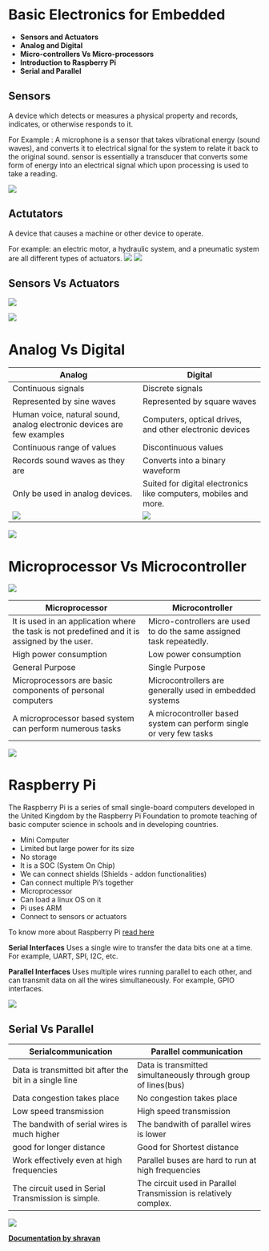 # **Basic Electronics for Embedded**

* **Sensors and Actuators**
* **Analog and Digital**
* **Micro-controllers Vs Micro-processors**
* **Introduction to Raspberry Pi**
* **Serial and Parallel**

## **Sensors**
A device which detects or measures a physical property and records, indicates, or otherwise responds to it.

For Example : A microphone is a sensor that takes vibrational energy (sound waves), and converts it to electrical signal for the system to relate it back to the original sound.
sensor is essentially a transducer that converts some form of energy into an electrical signal which upon processing is used to take a reading.

![](https://circuitdigest.com/sites/default/files/projectimage_tut/Basic-Sensors.jpg)

## **Actutators**
A device that causes a machine or other device to operate.

For example: an electric motor, a hydraulic system, and a pneumatic system are all different types of actuators.
![](https://qphs.fs.quoracdn.net/main-qimg-915195d635b850b1d45a42967ffafffc)
![](https://image1.slideserve.com/2043207/types-of-actuators-l.jpg)
## **Sensors Vs Actuators**
![](https://www.avsystem.com/media/top_sensor_types_used_in_iot-02.png)

![](https://microcontrollerslab.com/wp-content/uploads/2019/02/Difference-between-sensors-and-actuators.gif)

# **Analog Vs Digital**



| Analog | Digital |
| ------ | ------ |
| Continuous signals | Discrete signals |
| Represented by sine waves |Represented by square waves  |
| Human voice, natural sound, analog electronic devices are few examples | Computers, optical drives, and other electronic devices |
| Continuous range of values | Discontinuous values |
| Records sound waves as they are | Converts into a binary waveform |
| Only be used in analog devices. | Suited for digital electronics like computers, mobiles and more. |
| ![](https://www.ictlounge.com/Images/analogue_devices.gif) | ![](https://www.ictlounge.com/Images/digital_devices.gif) |

![](https://techdifferences.com/wp-content/uploads/2016/08/Analog-Signal-Vs-digital-Signal.jpg) 

# **Microprocessor Vs Microcontroller**
![](https://components101.com/sites/default/files/components/Difference-between-Microprocessor-and-Microcontroller.jpg)

| Microprocessor | Microcontroller |
| ------ | ------ |
| It is used in an application where the task is not predefined and it is assigned by the user. | Micro-controllers are used to do the same assigned task repeatedly. |
| High power consumption | Low power consumption |
| General Purpose | Single Purpose |
| Microprocessors are basic components of personal computers | Microcontrollers are generally used in embedded systems |
| A microprocessor based system can perform numerous tasks | A microcontroller based system can perform single or very few tasks |


![](https://rh6stzxdcl1wf9gj1fkj14uc-wpengine.netdna-ssl.com/wp-content/uploads/2017/10/Fig-1-MicrocontrollerMicroprocesser-300x167-1.png)

# **Raspberry Pi**
The Raspberry Pi is a series of small single-board computers developed in the United Kingdom by the Raspberry Pi Foundation to promote teaching of basic computer science in schools and in developing countries. 

* Mini Computer
* Limited but large power for its size
* No storage
* It is a SOC (System On Chip)
* We can connect shields (Shields - addon functionalities)
* Can connect multiple Pi’s together
* Microprocessor
* Can load a linux OS on it
* Pi uses ARM
* Connect to sensors or actuators

To know more about Raspberry Pi  [read here](https://www.raspberrypi.org/)


**Serial Interfaces**
Uses a single wire to transfer the data bits one at a time.
For example, UART, SPI, I2C, etc.

**Parallel Interfaces**
Uses multiple wires running parallel to each other, and can transmit data on all the wires simultaneously.
For example, GPIO interfaces.

![](https://image.dfrobot.com/image//data/DFR0619/introduction%2002.jpg)

## **Serial Vs Parallel**
| Serialcommunication | Parallel communication |
| ------ | ------ |
| Data is transmitted bit after the bit in a single line| Data is transmitted simultaneously through group of lines(bus) |
| Data congestion takes place | No congestion takes place |
| Low speed transmission | High speed transmission |
| The bandwith of serial wires is much higher | The bandwith of parallel wires is lower |
| good for longer distance | Good for Shortest distance |
| Work effectively even at high frequencies | Parallel buses are hard  to run at high frequencies |
| The circuit used in Serial Transmission is simple. | The circuit used in Parallel Transmission is relatively complex. |


![](https://techdifferences.com/wp-content/uploads/2016/04/Untitled.jpg)


[**Documentation by shravan**](https://gitlab.com/K_shravan_kumar)


